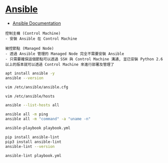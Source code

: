 ﻿# [Ansible](https://github.com/ansible/ansible)

- [Ansible Documentation](https://docs.ansible.com/ansible/latest/index.html)

```text
控制主機 (Control Machine)
- 安裝 Ansible 在 Control Machine

被控節點 (Managed Node)
- 透過 Ansible 管理的 Managed Node 完全不需要安裝 Ansible
- 只需要確保這個節點可以透過 SSH 與 Control Machine 溝通, 並已安裝 Python 2.6 以上的版本就可以透過 Control Machine 來進行部署及管理了
```

```bash
apt install ansible -y
ansible --version

vim /etc/ansible/ansible.cfg
```

```bash
vim /etc/ansible/hosts

ansible --list-hosts all
```

```bash
ansible all -m ping
ansible all -m "command" -a "uname -n"

ansible-playbook playbook.yml
```

```bash
pip install ansible-lint
pip3 install ansible-lint
ansible-lint --version

ansible-lint playbook.yml
```
